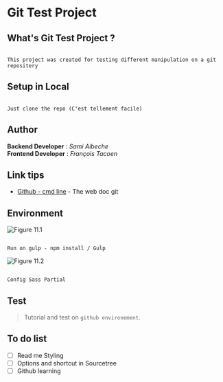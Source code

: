 # Git Test Project

## What's Git Test Project ?

```

This project was created for testing different manipulation on a git repositery

```


## Setup in Local

```

Just clone the repo (C'est tellement facile)

```

## Author 

**Backend Developer**   : *Sami Aibeche*<br/>
**Frontend Developer**  : *François Tacoen*


## Link tips

* [Github - cmd line](https://gist.github.com/aquelito/8596717) - The web doc git


## Environment
        
![Figure 11.1][1]

[1]: https://www.carlisleccw.com/_images/double-arrow-right.png
```console

Run on gulp - npm install / Gulp

```

![Figure 11.2][2]

[2]: https://www.carlisleccw.com/_images/double-arrow-right.png
```console

Config Sass Partial

```

## Test

> Tutorial and test on `github environement`.

## To do list

- [ ] Read me Styling
- [ ] Options and shortcut in Sourcetree
- [ ] Github learning

